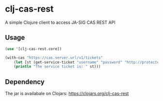 # clj-cas-rest

A simple Clojure client to access JA-SIG CAS REST API

## Usage

```Clojure
(use '[clj-cas-rest.core])

(with-cas "https://cas.server.url/v1/tickets"
	(let [st (get-service-ticket "username" "password" "http://protected.service.url")]
	(println "The service ticket is: " st)))
```
## Dependency

The jar is availabale on Clojars: https://clojars.org/clj-cas-rest